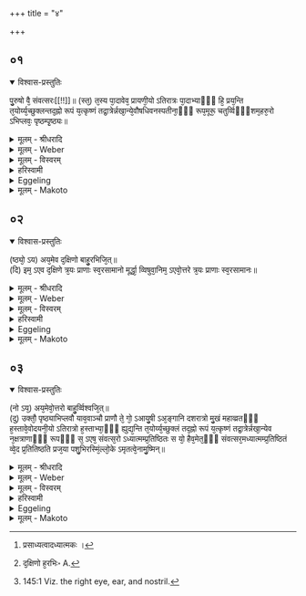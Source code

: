 +++
title = "४"

+++


##  ०१


<details open><summary>विश्वास-प्रस्तुतिः</summary>

पु᳘रुषो वै᳘ संवत्सरः[[!!]]॥
(स्त᳘) त᳘स्य पा᳘दावेव᳘ प्रायणी᳘यो ऽतिरात्रः पा᳘दाभ्याᳫँ᳭ हि᳘ प्रय᳘न्ति त᳘योर्य्य᳘च्छुक्लन्तद᳘ह्नो रूपं य᳘त्कृष्णं तद्रा᳘त्रेर्न्नखा᳘न्ये᳘वौषधिवनस्पतीना᳘ᳫँ᳘ रूप᳘मूरू᳘ चतुर्व्विᳫँ᳭शम᳘हरु᳘रो ऽभिप्लवः᳘ पृष्ठम्पृ᳘ष्ठ्यः॥
</details>

<details><summary>मूलम् - श्रीधरादि</summary>

पु᳘रुषो वै᳘ संवत्सरः[[!!]]॥
(स्त᳘) त᳘स्य पा᳘दावेव᳘ प्रायणी᳘यो ऽतिरात्रः पा᳘दाभ्याᳫँ᳭ हि᳘ प्रय᳘न्ति त᳘योर्य्य᳘च्छुक्लन्तद᳘ह्नो रूपं य᳘त्कृष्णं तद्रा᳘त्रेर्न्नखा᳘न्ये᳘वौषधिवनस्पतीना᳘ᳫँ᳘ रूप᳘मूरू᳘ चतुर्व्विᳫँ᳭शम᳘हरु᳘रो ऽभिप्लवः᳘ पृष्ठम्पृ᳘ष्ठ्यः॥
</details>

<details><summary>मूलम् - Weber</summary>

पु᳘रुषो वै᳘ संवत्सरः᳟ ॥
त᳘स्य पा᳘दावेव᳘ प्रायणी᳘योऽतिरात्रः पा᳘दाभ्याँ हि᳘ प्रय᳘न्ति त᳘योर्य᳘छुक्लं तद᳘ह्नो रूपं य᳘त्कृष्णं तद्रा᳘त्रेर्नखा᳘न्येॗवौषधिवनस्पतीनाँ᳘ रूप᳘मूरू᳘ चतुर्विँशम᳘हरु᳘रोऽभिप्लवः᳘ पृष्ठं पृ᳘ष्ठ्यः ॥
</details>

<details><summary>मूलम् - विस्वरम्</summary>

**अध्यात्मविद्ब्राह्मणम् ।**
 
पुरुषो वै संवत्सरः । तस्य पादावेव प्रायणीयो ऽतिरात्रः । पादाभ्यां हि प्रयन्ति । तयोर्यच्छुक्लं तदह्नो रूपम् । यत्कृष्णं तद्रात्रेः । नखान्येवौषधिवनस्पतीनां रूपम् । ऊरू चतुर्विंशमहः । उरो ऽभिप्लवः । पृष्ठं पृष्ठ्यः ॥ १ ॥ 
</details>

<details><summary>हरिस्वामी</summary>

'पुरुषो वै' । कर्मगतौ अध्यात्मविदां [^१_११] ब्राह्मणमेतत् । प्रसन्नप्रायम् । **पुरुष** इति । 'अध्यात्मं' संवत्सरप्रसवत्वादध्यात्मकः, साधिदेवो गृह्यते । कुत एतत् "नखान्येवौषधिवनस्पतीनां रूपं नक्षत्राणां वेति" वचनात् । उरो ऽभिप्लव इति । दक्षिण उरसो भागः । पृष्ठभागस्य उत्तरः । "उक्तौ पृष्ठ्याभिप्लवौ" इति वामस्य पृथग्वचनात् ॥ १-३ ॥ 

[^१_११]: प्रसाध्यत्वादध्यात्मकः । 

इति श्रीमदाचार्यहरिस्वामिनः कृतौ माध्यन्दिनीयशतपथब्राह्मणभाष्ये द्वादशकाण्डे प्रथमे ऽध्याये चतुर्थं ब्राह्मणम् ॥ १२ । १ । ४ ॥

नागस्वामिसुतो ऽवन्त्यां पाराशर्यो वसन् हरिः । 
श्रुत्यर्थं दर्शयामास शक्तितः पौष्करीयकः ॥ 

श्रीमतो ऽवन्तिनाथस्य विक्रमार्कस्य भूपतेः । 
धर्माध्यक्षो हरिस्वामी व्याख्यच्छातपथीं श्रुतिम् ॥ 

भूभर्त्रा विक्रमार्केण क्लृप्तां कनकवेदिकाम् । 
दानायाध्यस्य कृतवान् श्रुत्यर्थविवृतिं हरिः ॥ 

इति श्रीसर्वविद्यानिधानकवीन्द्राचार्यसरस्वतीनां श्रीहरिस्वामिनां कृतौ माध्यन्दिनीयशतपथब्राह्मणभाष्ये द्वादशकाण्डे प्रथमो ऽध्यायः समाप्तः ॥ (१२-१) ॥ 
</details>

<details><summary>Eggeling</summary>

1. The Year, indeed, is Man;--the opening (prāyaṇīya) Atirātra is his feet, for by means of their

feet (men) go forward (prayanti): that part of them which is white is of the form of the day, and that which is black is (of the form) of the night; the nails are of the form of herbs and trees. The Caturviṁśa day is the thighs, the Abhiplava the breast, and the Pr̥shṭḥya the back.
</details>

<details><summary>मूलम् - Makoto</summary>

पु꣡रुषो वै꣡ संवत्सरः꣡ त꣡स्य पा꣡दा꣡व् एव꣡ प्रा꣡यणी꣡यो ऽतिरा꣡त्रः पा꣡दा꣡भ्याँ꣡ हि꣡ प्रय꣡न्ति त꣡योर् य꣡च् छुक्लं꣡ त꣡द् अ꣡ह्नो रूपं꣡ य꣡त् कृष्णं꣡ त꣡द् रा꣡त्रेर् नखा꣡न्य् एवौ᳕षधिवनस्पतीनाँ꣡ रूप꣡म् ऊरू꣡ चतुर्विँश꣡म् अ꣡हर् उ꣡रो ऽभिप्लवः꣡ पृष्ठं꣡ पृ꣡ष्ठ्यः ॥॥
</details>


##  ०२


<details open><summary>विश्वास-प्रस्तुतिः</summary>

(ष्ठ्यो᳘ ऽय) अय᳘मेव द᳘क्षिणो बाहु᳘रभिजि᳘त्॥  
(दि) इम᳘ ऽएव द᳘क्षिणे त्र᳘यः प्राणाः स्व᳘रसामानो मूर्द्धा᳘ व्विषुवा᳘निम᳘ ऽएवो᳘त्तरे त्र᳘यः प्राणाः स्व᳘रसामानः॥
</details>

<details><summary>मूलम् - श्रीधरादि</summary>

(ष्ठ्यो᳘ ऽय) अय᳘मेव द᳘क्षिणो बाहु᳘रभिजि᳘त्॥  
(दि) इम᳘ ऽएव द᳘क्षिणे त्र᳘यः प्राणाः स्व᳘रसामानो मूर्द्धा᳘ व्विषुवा᳘निम᳘ ऽएवो᳘त्तरे त्र᳘यः प्राणाः स्व᳘रसामानः॥
</details>

<details><summary>मूलम् - Weber</summary>

अय᳘मेव द᳘क्षिणो बाहु᳘रभिजि᳘त् [^wbr_1] ॥  
इम᳘ऽएव द᳘क्षिणे त्र᳘यः प्राणाः स्व᳘रसामानो मूर्धा᳘ विषुवा᳘निम᳘ऽएवो᳘त्तरे त्र᳘यः प्राणाः स्व᳘रसामानः ॥  

[^wbr_1]: द᳘क्षिणो ह᳘रभिः॰ A.
</details>

<details><summary>मूलम् - विस्वरम्</summary>

अयमेव दक्षिणो बाहुरभिजित् । इम एव दक्षिणे त्रयः प्राणाः स्वरसामानः । मूर्द्धा विषुवान् । इम एवोत्तरे त्रयः प्राणाः स्वरसामानः ॥ २ ॥ 
</details>

<details><summary>हरिस्वामी</summary>

[व्याख्यानं प्रथमे]
</details>

<details><summary>Eggeling</summary>

2. The Abhijit is this right arm, the Svarasāman days these three (openings of the) vital airs on the right side [^egg_439] the Vishuvat the head, and the (second period of) Svarasāman days these three vital airs on the left side.

[^egg_439]: 145:1 Viz. the right eye, ear, and nostril.
</details>

<details><summary>मूलम् - Makoto</summary>

अय꣡म् एव꣡ द꣡क्षिणो बा꣡हु꣡र् अभिजि꣡त् ।॥  
इम꣡ एव꣡ द꣡क्षिणे त्र꣡यः प्रा꣡णाः꣡ स्व꣡रसा꣡मा꣡नो मूर्धा꣡ विषुवा꣡न् इम꣡ एवो꣡त्तरे त्र꣡यः प्रा꣡णाः꣡ स्व꣡रसा꣡मा꣡नः ॥॥
</details>


##  ०३


<details open><summary>विश्वास-प्रस्तुतिः</summary>

(नो ऽय᳘) अय᳘मेवो᳘त्तरो बाहु᳘र्व्विश्वजि᳘त्॥  
(दु) उक्तौ᳘ पृष्ठ्याभिप्लवौ याव᳘वाञ्चौ प्राणौ ते᳘ गो᳘ ऽआयु᳘षी ऽअ᳘ङ्गानि दशरात्रो मु᳘खं महाव्व्रतᳫँ᳭ ह᳘स्तावे᳘वोदयनी᳘यो ऽतिरात्रो ह᳘स्ताभ्या᳘ᳫँ᳘ ह्युद्य᳘न्ति त᳘योर्य्य᳘च्छुक्लं तद᳘ह्नो रूपं य᳘त्कृष्णं तद्रा᳘त्रेर्न्नखा᳘न्येव न᳘क्षत्राणाᳫँ᳭ रूपᳫँ᳭ स᳘ ऽएष᳘ संवत्स᳘रो ऽध्यात्मम्प्र᳘तिष्ठितः स यो᳘ हैव᳘मेत᳘ᳫँ᳘ संवत्सर᳘मध्यात्मम्प्र᳘तिष्ठितं व्वे᳘द प्र᳘तितिष्ठति प्रज᳘या पशु᳘भिरस्मिं᳘ल्लो᳘के ऽमृतत्वे᳘नामु᳘ष्मिन्॥
</details>

<details><summary>मूलम् - श्रीधरादि</summary>

(नो ऽय᳘) अय᳘मेवो᳘त्तरो बाहु᳘र्व्विश्वजि᳘त्॥  
(दु) उक्तौ᳘ पृष्ठ्याभिप्लवौ याव᳘वाञ्चौ प्राणौ ते᳘ गो᳘ ऽआयु᳘षी ऽअ᳘ङ्गानि दशरात्रो मु᳘खं महाव्व्रतᳫँ᳭ ह᳘स्तावे᳘वोदयनी᳘यो ऽतिरात्रो ह᳘स्ताभ्या᳘ᳫँ᳘ ह्युद्य᳘न्ति त᳘योर्य्य᳘च्छुक्लं तद᳘ह्नो रूपं य᳘त्कृष्णं तद्रा᳘त्रेर्न्नखा᳘न्येव न᳘क्षत्राणाᳫँ᳭ रूपᳫँ᳭ स᳘ ऽएष᳘ संवत्स᳘रो ऽध्यात्मम्प्र᳘तिष्ठितः स यो᳘ हैव᳘मेत᳘ᳫँ᳘ संवत्सर᳘मध्यात्मम्प्र᳘तिष्ठितं व्वे᳘द प्र᳘तितिष्ठति प्रज᳘या पशु᳘भिरस्मिं᳘ल्लो᳘के ऽमृतत्वे᳘नामु᳘ष्मिन्॥
</details>

<details><summary>मूलम् - Weber</summary>

अय᳘मेवो᳘त्तरो बाहु᳘र्विश्वजि᳘त् ॥  
उक्तौ᳘ पृष्ठ्याभिप्लवौ याव᳘वाञ्चौ प्राणौ ते᳘ गोऽआयु᳘षीऽअ᳘ङ्गानि दशरात्रो मु᳘खं महाव्रतँ ह᳘स्तावेॗवोदयनी᳘योऽतिरात्रो ह᳘स्ताभ्याँॗ ह्युद्य᳘न्ति त᳘योर्य᳘छुक्लं तद᳘ह्नो रूपं य᳘त्कृष्णं तद्रा᳘त्रेर्नखा᳘न्येव न᳘क्षत्राणाँ रूपँ स᳘ एष᳘ संवत्सॗरोऽध्यात्मं प्र᳘तिष्ठितः स यो᳘ हैव᳘मेतँ᳘ संवत्सर᳘मध्यात्मं प्र᳘तिष्ठितं वे᳘द प्र᳘तितिष्ठति प्रज᳘या पशु᳘भिरस्मिं᳘लोॗकेऽमृतत्वे᳘नामु᳘ष्मिन् ॥ ब्राह्मणम् ॥४॥ प्रथमोऽध्यायः [७५]॥
</details>

<details><summary>मूलम् - विस्वरम्</summary>

अयमेवोत्तरो बाहुर्विश्वजित् । उक्तौ पृष्ठ्याभिप्लवौ । याववांचौ प्राणौ ते गोआयुषी । अङ्गानि दशरात्रः । मुखं महाव्रतम् । हस्तावेवोदयनीयो ऽतिरात्रः । हस्ताभ्यां ह्युद्यन्ति । तयोर्यच्छुक्लं तदह्नो रूपम् । यत्कृष्णं तद्रात्रेः । नखान्येव नक्षत्राणां रूपम् । स एष संवत्सरो ऽध्यात्मं प्रतिष्ठितः । स यो हैवमेतं संवत्सरमध्यात्मं प्रतिष्ठितं वेद । प्रतितिष्ठति प्रजया पशुभिरस्मिन् लोके; अमृतत्वेनामुष्मिन् ॥ ३ ॥ 
</details>

<details><summary>हरिस्वामी</summary>

[व्याख्यानं प्रथमे]
</details>

<details><summary>Eggeling</summary>

3. The Viśvajit is this left arm,--the Pr̥shṭḥya and Abhiplava have been told,--the Go and Āyus those downward vital airs; the Daśarātra the limbs, the Mahāvrata the mouth; and the concluding (udayanīya) Atirātra is the hands, for by means of the hands (men) move (reach) upwards (udyanti) that part of them which is white is of the form of the day, and that which is black is of that of the night; and the nails are of the form of the stars. Thus that year is established in respect of the body; and, verily, whosoever thus knows that year to be established in respect of the body, establishes himself by means of offspring and cattle in this, and by immortality in the other, world.
</details>

<details><summary>मूलम् - Makoto</summary>

अय꣡म् एवो꣡त्तरो बा꣡हु꣡र् विश्वजि꣡त् ।॥  
उक्तौ꣡ पृष्ठ्या꣡भिप्लवौ꣡ या꣡व् अ꣡वा꣡ञ्चौ प्रा꣡णौ꣡ ते꣡ गोआ꣡यु꣡षी अ꣡ङ्गा꣡नि दशरा꣡त्रो꣡ मु꣡खं महा꣡व्रतँ꣡ ह꣡स्ता꣡व् एवो᳕दयनी꣡यो ऽतिरा꣡त्रो꣡ ह꣡स्ता꣡भ्याँ꣡ ह्य् उ᳕द्य꣡न्ति त꣡योर् य꣡च् छुक्लं꣡ त꣡द् अ꣡ह्नो रूपं꣡ य꣡त् कृष्णं꣡ त꣡द् रा꣡त्रेर् नखा꣡न्य् एव꣡ न꣡क्षत्रा꣡णाँ꣡ रूपँ꣡ स꣡ एष꣡ संवत्सरो᳕ ऽध्या꣡त्मं꣡ प्र꣡तिष्ठितः स꣡ यो꣡ हैव꣡म् एतँ꣡ संवत्सर꣡म् अध्या꣡त्मं꣡ प्र꣡तिष्ठितं वे꣡द प्र꣡तितिष्ठति प्रज꣡या꣡ पशु꣡भिर् अस्मिं꣡ लोके᳕ ऽमृतत्वे꣡ना꣡मु꣡ष्मिन् ॥॥
</details>


